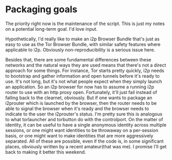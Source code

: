 # Packaging goals

The priority right now is the maintenance of the script. This is just my notes
on a potential long-term goal. I'd love input.

Hypothetically, I'd really like to make an i2p Browser Bundle that's just as
easy to use as the Tor Browser Bundle, with similar safety features where
applicable to i2p. Obviously non-reproducibility is a serious issue here.

Besides that, there are some fundamental differences between these networks and
the natural ways they are used means that there's not a direct approach for some
things. For instance, Tor starts pretty quickly, i2p needs to bootstrap and
gather information and open tunnels before it's ready to use. It's not long, but
it's not what people expect when they simply launch an application. So an i2p
browser for now has to assume a running i2p router to use with an http proxy
open. Fortunately, it'll just fail instead of falling back to the clearnet,
obviously. But if one wants to package an i2prouter which is launched by the
browser, then the router needs to be able to signal the browser when it's ready
and the browser needs to indicate to the user the i2prouter's status. I'm pretty
sure this is analogous to what torlauncher and torbutton do with the
controlport. On the matter of identity, it can be useful to have a single
anonymous identity across multiple sessions, or one might want identities to be
throwaway on a per-session basis, or one might want to make identities that are
more aggressively separated. All of these are possible, even if the code is, in
some significant places, obviously written by a recent amateur(that was me). I
promise I'll get back to making it better this weekend.
